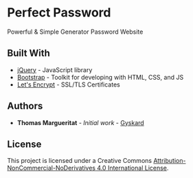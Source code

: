# Perfect Password

Powerful & Simple Generator Password Website

## Built With

* [jQuery](https://jquery.com/) - JavaScript library
* [Bootstrap](https://letsencrypt.org/) - Toolkit for developing with HTML, CSS, and JS
* [Let's Encrypt](https://letsencrypt.org/) - SSL/TLS Certificates

## Authors

* **Thomas Margueritat** - *Initial work* - [Gyskard](https://github.com/Gyskard)

## License

This project is licensed under a Creative Commons [Attribution-NonCommercial-NoDerivatives 4.0 International License](http://creativecommons.org/licenses/by-nc-nd/4.0/).
